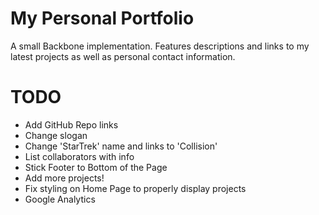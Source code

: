 # My Personal Portfolio

A small Backbone implementation. Features descriptions and links to my latest projects as well as personal contact information.


TODO
=========

- Add GitHub Repo links
- Change slogan
- Change 'StarTrek' name and links to 'Collision'
- List collaborators with info
- Stick Footer to Bottom of the Page
- Add more projects!
- Fix styling on Home Page to properly display projects
- Google Analytics
